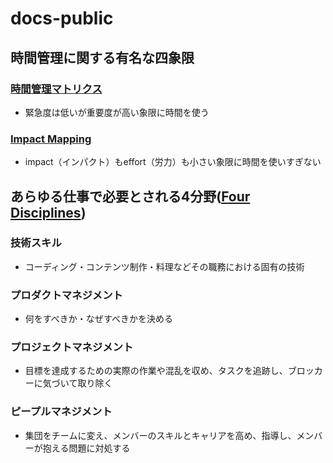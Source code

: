 # docs-public

## 時間管理に関する有名な四象限

### [時間管理マトリクス](https://www.franklinplanner.jp/learning/planner/04.html)

* 緊急度は低いが重要度が高い象限に時間を使う

### [Impact Mapping](https://www.intercom.com/blog/first-rule-prioritization-no-snacking/)

* impact（インパクト）もeffort（労力）も小さい象限に時間を使いすぎない

## あらゆる仕事で必要とされる4分野([Four Disciplines](https://www.alphalist.com/blog/ic-career-track-job-titles-and-roles-in-tech))

### 技術スキル

* コーディング・コンテンツ制作・料理などその職務における固有の技術

### プロダクトマネジメント

* 何をすべきか・なぜすべきかを決める

### プロジェクトマネジメント

* 目標を達成するための実際の作業や混乱を収め、タスクを追跡し、ブロッカーに気づいて取り除く

### ピープルマネジメント

* 集団をチームに変え、メンバーのスキルとキャリアを高め、指導し、メンバーが抱える問題に対処する

